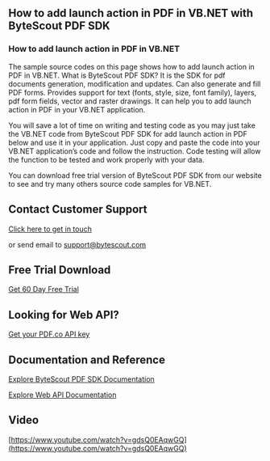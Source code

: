 ## How to add launch action in PDF in VB.NET with ByteScout PDF SDK

### How to add launch action in PDF in VB.NET

The sample source codes on this page shows how to add launch action in PDF in VB.NET. What is ByteScout PDF SDK? It is the SDK for pdf documents generation, modification and updates. Can also generate and fill PDF forms. Provides support for text (fonts, style, size, font family), layers, pdf form fields, vector and raster drawings. It can help you to add launch action in PDF in your VB.NET application.

You will save a lot of time on writing and testing code as you may just take the VB.NET code from ByteScout PDF SDK for add launch action in PDF below and use it in your application. Just copy and paste the code into your VB.NET application’s code and follow the instruction. Code testing will allow the function to be tested and work properly with your data.

You can download free trial version of ByteScout PDF SDK from our website to see and try many others source code samples for VB.NET.

## Contact Customer Support

[Click here to get in touch](https://bytescout.zendesk.com/hc/en-us/requests/new?subject=ByteScout%20PDF%20SDK%20Question)

or send email to [support@bytescout.com](mailto:support@bytescout.com?subject=ByteScout%20PDF%20SDK%20Question) 

## Free Trial Download

[Get 60 Day Free Trial](https://bytescout.com/download/web-installer?utm_source=github-readme)

## Looking for Web API? 

[Get your PDF.co API key](https://pdf.co/documentation/api?utm_source=github-readme)

## Documentation and Reference

[Explore ByteScout PDF SDK Documentation](https://bytescout.com/documentation/index.html?utm_source=github-readme)

[Explore Web API Documentation](https://pdf.co/documentation/api?utm_source=github-readme)

## Video

[https://www.youtube.com/watch?v=gdsQ0EAqwGQ](https://www.youtube.com/watch?v=gdsQ0EAqwGQ)